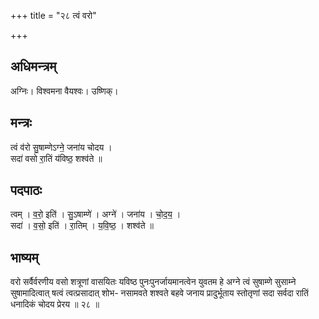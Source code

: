 +++
title = "२८ त्वं वरो"

+++
## अधिमन्त्रम्
अग्निः। विश्वमना वैयश्वः। उष्णिक्।

## मन्त्रः
त्वं व॑रो सु॒षाम्णेऽग्ने॒ जना॑य चोदय ।  
सदा॑ वसो रा॒तिं य॑विष्ठ॒ शश्व॑ते ॥

## पदपाठः
त्वम् । व॒रो॒ इति॑ । सु॒ऽषाम्णे॑ । अग्ने॑ । जना॑य । चो॒द॒य॒ ।  
सदा॑ । व॒सो॒ इति॑ । रा॒तिम् । य॒वि॒ष्ठ॒ । शश्व॑ते ॥

## भाष्यम्
वरो सर्वैर्वरणीय वसो शत्रूणां वासयितः यविष्ठ पुनःपुनर्जायमानत्वेन युवतम हे अग्ने त्वं सुषाम्णे सुसाम्ने सुषामादित्वात् षत्वं त्वत्प्रसादात् शोभ- नसामवते शश्वते बहवे जनाय प्रादुर्भूताय स्तोतृणां सदा सर्वदा रातिं धनादिकं चोदय प्रेरय ॥ २८ ॥